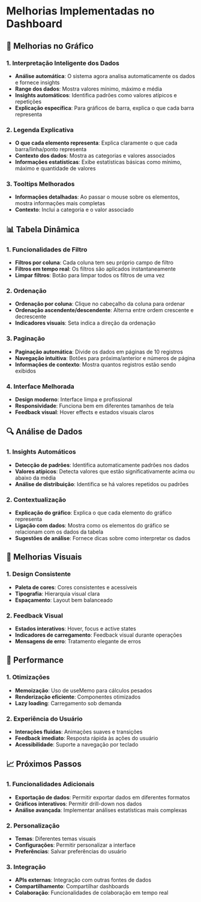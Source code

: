 # Melhorias Implementadas no Dashboard

## 🎯 Melhorias no Gráfico

### 1. Interpretação Inteligente dos Dados
- **Análise automática**: O sistema agora analisa automaticamente os dados e fornece insights
- **Range dos dados**: Mostra valores mínimo, máximo e média
- **Insights automáticos**: Identifica padrões como valores atípicos e repetições
- **Explicação específica**: Para gráficos de barra, explica o que cada barra representa

### 2. Legenda Explicativa
- **O que cada elemento representa**: Explica claramente o que cada barra/linha/ponto representa
- **Contexto dos dados**: Mostra as categorias e valores associados
- **Informações estatísticas**: Exibe estatísticas básicas como mínimo, máximo e quantidade de valores

### 3. Tooltips Melhorados
- **Informações detalhadas**: Ao passar o mouse sobre os elementos, mostra informações mais completas
- **Contexto**: Inclui a categoria e o valor associado

## 📊 Tabela Dinâmica

### 1. Funcionalidades de Filtro
- **Filtros por coluna**: Cada coluna tem seu próprio campo de filtro
- **Filtros em tempo real**: Os filtros são aplicados instantaneamente
- **Limpar filtros**: Botão para limpar todos os filtros de uma vez

### 2. Ordenação
- **Ordenação por coluna**: Clique no cabeçalho da coluna para ordenar
- **Ordenação ascendente/descendente**: Alterna entre ordem crescente e decrescente
- **Indicadores visuais**: Seta indica a direção da ordenação

### 3. Paginação
- **Paginação automática**: Divide os dados em páginas de 10 registros
- **Navegação intuitiva**: Botões para próxima/anterior e números de página
- **Informações de contexto**: Mostra quantos registros estão sendo exibidos

### 4. Interface Melhorada
- **Design moderno**: Interface limpa e profissional
- **Responsividade**: Funciona bem em diferentes tamanhos de tela
- **Feedback visual**: Hover effects e estados visuais claros

## 🔍 Análise de Dados

### 1. Insights Automáticos
- **Detecção de padrões**: Identifica automaticamente padrões nos dados
- **Valores atípicos**: Detecta valores que estão significativamente acima ou abaixo da média
- **Análise de distribuição**: Identifica se há valores repetidos ou padrões

### 2. Contextualização
- **Explicação do gráfico**: Explica o que cada elemento do gráfico representa
- **Ligação com dados**: Mostra como os elementos do gráfico se relacionam com os dados da tabela
- **Sugestões de análise**: Fornece dicas sobre como interpretar os dados

## 🎨 Melhorias Visuais

### 1. Design Consistente
- **Paleta de cores**: Cores consistentes e acessíveis
- **Tipografia**: Hierarquia visual clara
- **Espaçamento**: Layout bem balanceado

### 2. Feedback Visual
- **Estados interativos**: Hover, focus e active states
- **Indicadores de carregamento**: Feedback visual durante operações
- **Mensagens de erro**: Tratamento elegante de erros

## 🚀 Performance

### 1. Otimizações
- **Memoização**: Uso de useMemo para cálculos pesados
- **Renderização eficiente**: Componentes otimizados
- **Lazy loading**: Carregamento sob demanda

### 2. Experiência do Usuário
- **Interações fluidas**: Animações suaves e transições
- **Feedback imediato**: Resposta rápida às ações do usuário
- **Acessibilidade**: Suporte a navegação por teclado

## 📈 Próximos Passos

### 1. Funcionalidades Adicionais
- **Exportação de dados**: Permitir exportar dados em diferentes formatos
- **Gráficos interativos**: Permitir drill-down nos dados
- **Análise avançada**: Implementar análises estatísticas mais complexas

### 2. Personalização
- **Temas**: Diferentes temas visuais
- **Configurações**: Permitir personalizar a interface
- **Preferências**: Salvar preferências do usuário

### 3. Integração
- **APIs externas**: Integração com outras fontes de dados
- **Compartilhamento**: Compartilhar dashboards
- **Colaboração**: Funcionalidades de colaboração em tempo real
